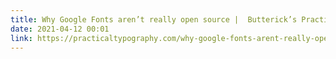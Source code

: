 ```yaml
---
title: Why Google Fonts aren’t really open source |  Butterick’s Practical Typography
date: 2021-04-12 00:01
link: https://practicaltypography.com/why-google-fonts-arent-really-open-source.html
---
```

